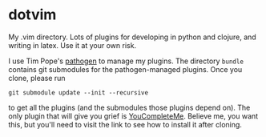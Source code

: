 dotvim
=======

My .vim directory.  Lots of plugins for developing in python and clojure, and
writing in latex.  Use it at your own risk.

I use Tim Pope's [pathogen](https://github.com/tpope/vim-pathogen) to manage my
plugins.  The directory `bundle` contains git submodules for the
pathogen-managed plugins.  Once you clone, please run
```
git submodule update --init --recursive
```
to get all the plugins (and the submodules those plugins depend on).  The only
plugin that will give you grief is
[YouCompleteMe](https://github.com/Valloric/YouCompleteMe).  Believe me, you
want this, but you'll need to visit the link to see how to install it after
cloning.
